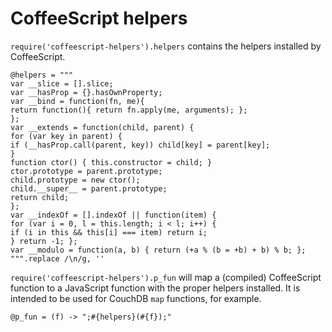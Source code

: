 CoffeeScript helpers
====================

`require('coffeescript-helpers').helpers` contains the helpers installed by CoffeeScript.

    @helpers = """
    var __slice = [].slice;
    var __hasProp = {}.hasOwnProperty;
    var __bind = function(fn, me){
    return function(){ return fn.apply(me, arguments); };
    };
    var __extends = function(child, parent) {
    for (var key in parent) {
    if (__hasProp.call(parent, key)) child[key] = parent[key];
    }
    function ctor() { this.constructor = child; }
    ctor.prototype = parent.prototype;
    child.prototype = new ctor();
    child.__super__ = parent.prototype;
    return child;
    };
    var __indexOf = [].indexOf || function(item) {
    for (var i = 0, l = this.length; i < l; i++) {
    if (i in this && this[i] === item) return i;
    } return -1; };
    var __modulo = function(a, b) { return (+a % (b = +b) + b) % b; };
    """.replace /\n/g, ''

`require('coffeescript-helpers').p_fun` will map a (compiled) CoffeeScript function to a JavaScript function with the proper helpers installed. It is intended to be used for CouchDB `map` functions, for example.

    @p_fun = (f) -> ";#{helpers}(#{f});"
